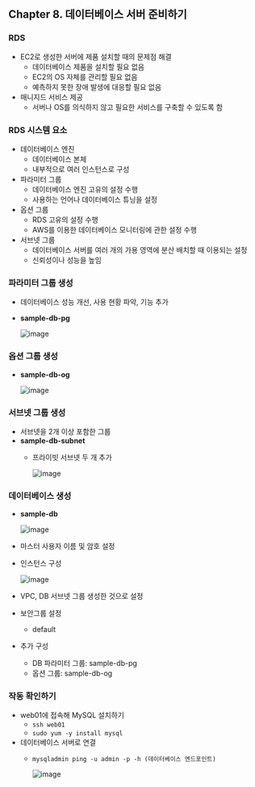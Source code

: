 ## Chapter 8. 데이터베이스 서버 준비하기

### RDS

- EC2로 생성한 서버에 제품 설치할 때의 문제점 해결
    - 데이터베이스 제품을 설치할 필요 없음
    - EC2의 OS 자체를 관리할 필요 없음
    - 예측하지 못한 장애 발생에 대응할 필요 없음
- 매니지드 서비스 제공
    - 서버나 OS를 의식하지 않고 필요한 서비스를 구축할 수 있도록 함

### RDS 시스템 요소

- 데이터베이스 엔진
    - 데이터베이스 본체
    - 내부적으로 여러 인스턴스로 구성
- 파라미터 그룹
    - 데이터베이스 엔진 고유의 설정 수행
    - 사용하는 언어나 데이터베이스 튜닝을 설정
- 옵션 그룹
    - RDS 고유의 설정 수행
    - AWS를 이용한 데이터베이스 모니터링에 관한 설정 수행
- 서브넷 그룹
    - 데이터베이스 서버를 여러 개의 가용 영역에 분산 배치할 때 이용되는 설정
    - 신뢰성이나 성능을 높임

### 파라미터 그룹 생성

- 데이터베이스 성능 개선, 사용 현황 파악, 기능 추가
- **sample-db-pg**
    
    ![image](https://github.com/sangeun99/hyundai-it-e-java-fullstack/assets/63828057/5211c72a-ec54-46a1-be09-d34b59e674dd)
    

### 옵션 그룹 생성

- **sample-db-og**
    
    ![image](https://github.com/sangeun99/hyundai-it-e-java-fullstack/assets/63828057/f573aa90-27de-4932-9757-1ff112299ce4)
    

### 서브넷 그룹 생성

- 서브넷을 2개 이상 포함한 그룹
- **sample-db-subnet**
    - 프라이빗 서브넷 두 개 추가
        
        ![image](https://github.com/sangeun99/hyundai-it-e-java-fullstack/assets/63828057/9f5748a9-3f83-423f-b16c-0d5e476beb78)
        

### 데이터베이스 생성

- **sample-db**
    
    ![image](https://github.com/sangeun99/hyundai-it-e-java-fullstack/assets/63828057/3dcc7307-f121-4a89-bb02-29212fbd35ca)
    
- 마스터 사용자 이름 및 암호 설정
- 인스턴스 구성
    
    ![image](https://github.com/sangeun99/hyundai-it-e-java-fullstack/assets/63828057/febe63fc-a219-40db-833f-18be0a6bba3d)
    
- VPC, DB 서브넷 그룹 생성한 것으로 설정
- 보안그룹 설정
    - default
- 추가 구성
    - DB 파라미터 그룹: sample-db-pg
    - 옵션 그룹: sample-db-og

### 작동 확인하기

- web01에 접속해 MySQL 설치하기
    - `ssh web01`
    - `sudo yum -y install mysql`
- 데이터베이스 서버로 연결
    - `mysqladmin ping -u admin -p -h (데이터베이스 엔드포인트)`
        
        ![image](https://github.com/sangeun99/hyundai-it-e-java-fullstack/assets/63828057/710c8fc2-53ab-46c2-ac6e-1b39f7b12cea)
